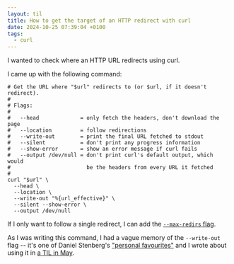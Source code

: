 ```yaml
---
layout: til
title: How to get the target of an HTTP redirect with curl
date: 2024-10-25 07:39:04 +0100
tags:
  - curl
---
```

I wanted to check where an HTTP URL redirects using curl.

I came up with the following command:

```shell
# Get the URL where "$url" redirects to (or $url, if it doesn't redirect).
#
# Flags:
#
#   --head             = only fetch the headers, don't download the page
#   --location         = follow redirections
#   --write-out        = print the final URL fetched to stdout
#   --silent           = don't print any progress information
#   --show-error       = show an error message if curl fails
#   --output /dev/null = don't print curl's default output, which would
#                        be the headers from every URL it fetched
#
curl "$url" \
  --head \
  --location \
  --write-out "%{url_effective}" \
  --silent --show-error \
  --output /dev/null
```

If I only want to follow a single redirect, I can add the [`--max-redirs` flag](https://curl.se/docs/manpage.html#--max-redirs).

As I was writing this command, I had a vague memory of the `--write-out` flag -- it's one of Daniel Stenberg's  ["personal favourites"](https://daniel.haxx.se/blog/2023/08/01/curl-write-out-to-files/) and I wrote about using it in [a TIL in May](/til/2024/get-info-about-curl-download/).
